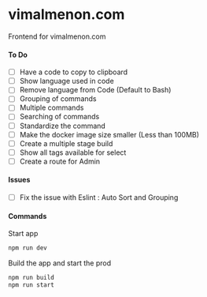 # vimalmenon.com

Frontend for vimalmenon.com

#### To Do

- [ ] Have a code to copy to clipboard
- [ ] Show language used in code
- [ ] Remove language from Code (Default to Bash)
- [ ] Grouping of commands
- [ ] Multiple commands
- [ ] Searching of commands
- [ ] Standardize the command
- [ ] Make the docker image size smaller (Less than 100MB)
- [ ] Create a multiple stage build
- [ ] Show all tags available for select
- [ ] Create a route for Admin

#### Issues

- [ ] Fix the issue with Eslint : Auto Sort and Grouping

#### Commands

Start app

```sh
npm run dev
```

Build the app and start the prod

```sh
npm run build
npm run start
```
